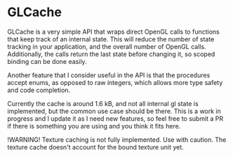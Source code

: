 # GLCache

GLCache is a very simple API that wraps direct OpenGL calls to functions that keep track of an internal state. This will reduce the number of state tracking in your application, and the overall number of OpenGL calls. Additionally, the calls return the last state before changing it, so scoped binding can be done easily. 

Another feature that I consider useful in the API is that the procedures accept enums, as opposed to raw integers, which allows more type safety and code completion.

Currently the cache is around 1.6 kB, and not all internal gl state is implemented, but the common use case should be there. This is a work in progress and I update it as I need new features, so feel free to submit a PR if there is something you are using and you think it fits here.

!WARNING! Texture caching is not fully implemented. Use with caution. The texture cache doesn't account for the bound texture unit yet.
